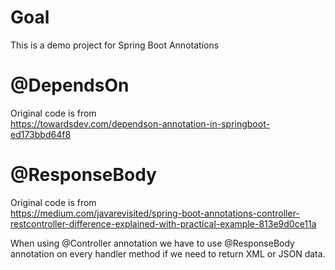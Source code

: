 # Goal

This is a demo project for Spring Boot Annotations

# @DependsOn

Original code is from  
https://towardsdev.com/dependson-annotation-in-springboot-ed173bbd64f8


# @ResponseBody

Original code is from  
https://medium.com/javarevisited/spring-boot-annotations-controller-restcontroller-difference-explained-with-practical-example-813e9d0ce11a

When using @Controller annotation we have to use @ResponseBody annotation on every handler method if we need to return
XML or JSON data.

